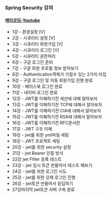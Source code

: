 ### Spring Security 강의

#### [메타코딩-Youtube](https://www.youtube.com/watch?v=GEv_hw0VOxE&list=PL93mKxaRDidERCyMaobSLkvSPzYtIk0Ah&index=1)

- 1강 - 환경설정 [V]
- 2강 - 시큐리티 설정 [V]
- 3강 - 시큐리티 회원가입 [V]
- 4강 - 시큐리티 로그인 [V]
- 5강 - 시큐리티 권한처리
- 6강 - 구글 로그인 준비
- 7강 - 구글 회원 프로필 정보 받아보기
- 8강 - Authentication객체가 가질수 있는 2가지 타입
- 9강 - 구글 로그인 및 자동 회원가입 진행 완료
- 10강 - 페이스북 로그인 완료
- 11강 - 네이버 로그인 완료
- 12강 - JWT를 이해하기전 세션에 대해 알아보자
- 13강 - JWT를 이해하기전 TCP에 대해서 알아보자
- 14강 - JWT를 이해하기전 CIA에 대해서 알아보자
- 15강 - JWT를 이해하기전 RSA에 대해서 알아보자
- 16강 - JWT를 이해하기전 RFC문서란
- 17강 - JWT 구조 이해
- 19강 - jwt를 위한 yml파일 세팅
- 18강 - JWT 프로젝트 세팅
- 20강 - jwt를 위한 security 설정
- 21강 - jwt Bearer 인증 방식
- 22강 jwt FIlter 등록 테스트
- 23강 - jwt 임시 토큰 만들어서 테스트 해보기
- 24강 - jwt를 위한 로그인 시도
- 25강 - jwt를 위한 강제 로그인 진행
- 26강 - jwt토큰 만들어서 응답하기
- 27강마지막 jwt토큰 서버 구축 완료
